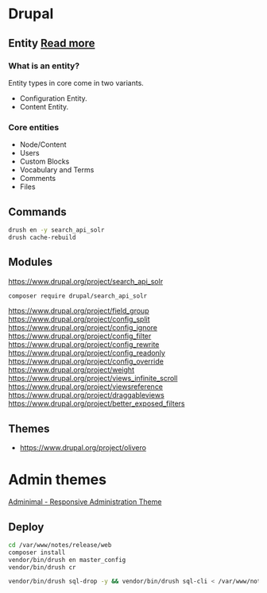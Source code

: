# Drupal

## Entity [Read more](https://www.drupal.org/docs/8/api/entity-api)
### What is an entity?
Entity types in core come in two variants.
- Configuration Entity.
- Content Entity.

### Core entities
- Node/Content
- Users
- Custom Blocks
- Vocabulary and Terms
- Comments
- Files

## Commands
```bash
drush en -y search_api_solr
drush cache-rebuild
```

## Modules
https://www.drupal.org/project/search_api_solr
```bash
composer require drupal/search_api_solr
```
https://www.drupal.org/project/field_group
https://www.drupal.org/project/config_split
https://www.drupal.org/project/config_ignore
https://www.drupal.org/project/config_filter
https://www.drupal.org/project/config_rewrite
https://www.drupal.org/project/config_readonly
https://www.drupal.org/project/config_override
https://www.drupal.org/project/weight
https://www.drupal.org/project/views_infinite_scroll
https://www.drupal.org/project/viewsreference
https://www.drupal.org/project/draggableviews
https://www.drupal.org/project/better_exposed_filters

## Themes
- https://www.drupal.org/project/olivero

# Admin themes
[Adminimal - Responsive Administration Theme](https://www.drupal.org/project/adminimal_theme)
## Deploy
```bash
cd /var/www/notes/release/web
composer install
vendor/bin/drush en master_config
vendor/bin/drush cr

vendor/bin/drush sql-drop -y && vendor/bin/drush sql-cli < /var/www/notes/release/backup/notes.sql;
```
